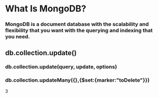 # What Is MongoDB?
### MongoDB is a document database with the scalability and flexibility that you want with the querying and indexing that you need.

## db.collection.update()
### db.collection.update(query, update, options)
### db.collection.updateMany({},{$set:{marker:"toDelete"}})

3
